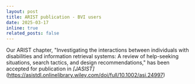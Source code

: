 ```yaml
---
layout: post
title: ARIST publication - BVI users
date: 2025-03-17
inline: true
related_posts: false
---
```


Our ARIST chapter, "Investigating the interactions between individuals with disabilities and information retrieval systems: A review of help-seeking situations, search tactics, and design recommendations," has been accepted for publication in *[JASIST]*(https://asistdl.onlinelibrary.wiley.com/doi/full/10.1002/asi.24997)